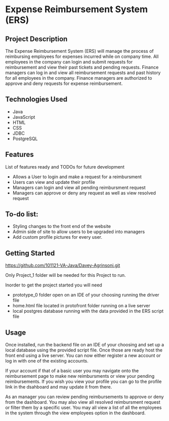 # Expense Reimbursement System (ERS)


Project Description
--
The Expense Reimbursement System (ERS) will manage the process of reimbursing employees for expenses incurred while on company time. All employees in the company can login and submit requests for reimbursement and view their past tickets and pending requests. Finance managers can log in and view all reimbursement requests and past history for all employees in the company. Finance managers are authorized to approve and deny requests for expense reimbursement.


Technologies Used
--
- Java
- JavaScript
- HTML
- CSS
- JDBC
- PostgreSQL


Features
--
List of features ready and TODOs for future development

- Allows a User to login and make a request for a reimbursment
- Users can view and update their profile 
- Managers can login and view all pending reimbursment request
- Managers can approve or deny any request as well as view resolved request


To-do list:
--
- Styling changes to the front end of the website
- Admin side of site to allow users to be upgraded into managers
- Add custom profile pictures for every user.


Getting Started
--
https://github.com/101121-VA-Java/Davey-Agrinsoni.git

Only Project_1 folder will be needed for this Project to run.

Inorder to get the project started you will need
- prototype_0 folder open on an IDE of your choosing running the driver file
- home.html file located in protofront folder running on a live server
- local postgres database running with the data provided in the ERS script file

Usage
--
Once installed, run the backend file on an IDE of your choosing and set up a local database using the provided script file. Once those are ready host the front end using a live server. You can now either register a new account or log in with one of the existing accounts. 

If your account if that of a basic user you may navigate onto the reimbursement page to make new reimbursments or view your pending reimbursements. If you wish you view your profile you can go to the profile link in the dsahboard and may update it from there.

As an manager you can review pending reimbursements to approve or deny from the dashboard. You may also view all resolved reimbursment request or filter them by a specific user. You may all view a list of all the employees in the system through the view employees option in the dashboard.
